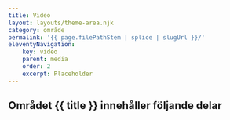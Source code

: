 ```yaml
---
title: Video
layout: layouts/theme-area.njk
category: område
permalink: '{{ page.filePathStem | splice | slugUrl }}/'
eleventyNavigation:
    key: video
    parent: media
    order: 2
    excerpt: Placeholder
---
```


## Området {{ title }} innehåller följande delar
